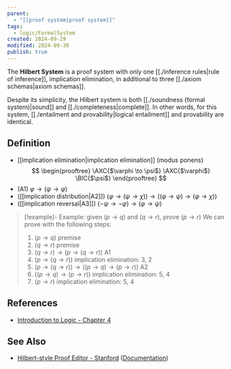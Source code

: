 ```yaml
---
parent:
  - "[[proof system|proof system]]"
tags:
  - logic/FormalSystem
created: 2024-09-29
modified: 2024-09-30
publish: true
---
```

The **Hilbert System** is a proof system with only one [[./inference rules|rule of inference]], implication elimination, in additional to three [[./axiom schemas|axiom schemas]].

Despite its simplicity, the Hilbert system is both [[./soundness (formal system)|sound]] and [[./completeness|complete]]. In other words, for this system, [[./entailment and provability|logical entailment]] and provability are identical.

## Definition
- [[implication elimination|implication elimination]] (modus ponens)
$$
\begin{prooftree}
\AXC{$\varphi \to \psi$}
\AXC{$\varphi$}
\BIC{$\psi$}
\end{prooftree}
$$
- (A1) $\varphi \to (\psi \to \varphi)$
- ([[implication distribution|A2]])  $(\varphi \to (\psi \to \chi)) \to ((\varphi \to \psi) \to (\varphi \to \chi))$
- ([[implication reversal|A3]]) $(\neg \psi \to \neg \varphi) \to (\varphi \to \psi)$

> [!example]- Example: given $(p \to q)$ and $(q \to r)$, prove $(p \to r)$
> We can prove with the following steps:
> 1. $(p \to q)$ premise
> 2. $(q \to r)$ premise
> 3. $(q \to r) \to (p \to (q \to r))$ A1
> 4. $(p \to (q \to r))$ implication elimination: 3, 2
> 5. $(p \to (q \to r)) \to ((p \to q) \to (p \to r))$ A2
> 6. $((p \to q) \to (p \to r))$ implication elimination: 5, 4
> 7. $(p \to r)$ implication elimination: 5, 4


## References
- [Introduction to Logic - Chapter 4](http://intrologic.stanford.edu/chapters/chapter_04.html)

## See Also
- [Hilbert-style Proof Editor - Stanford](http://logica.stanford.edu/homepage/hilbert.php) ([Documentation](http://intrologic.stanford.edu/logica/documentation/hilbert.html))